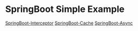 # SpringBoot Simple Example
[SpringBoot-Interceptor](./Interceptor/README.md)
[SpringBoot-Cache](./Cache/README.md)
[SpringBoot-Async](./Async/README.md)
